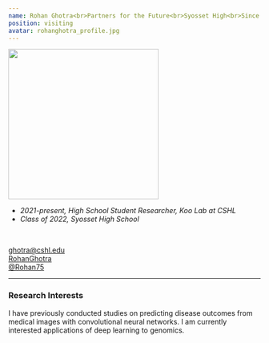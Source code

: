 ```yaml
---
name: Rohan Ghotra<br>Partners for the Future<br>Syosset High<br>Since 2021<br>
position: visiting
avatar: rohanghotra_profile.jpg
---
```


<img width="300" src="{{site.baseurl}}/images/people/{{page.avatar}}" data-action="zoom">
<br>

- _2021-present, High School Student Researcher, Koo Lab at CSHL_ <br>
- _Class of 2022, Syosset High School_ <br>

<br>

<a href="mailto:ghotra@cshl.edu"><i class="fa fa-envelope-o"></i> ghotra@cshl.edu</a><br>
<a href="https://https://www.linkedin.com/in/rohan-ghotra-937618203/"><i class="fa fa-linkedin-square"></i> RohanGhotra</a><br>
<a href="https://github.com/Rohan75"><i class="fa fa-github"></i> @Rohan75 </a><br>

<hr>

### Research Interests

I have previously conducted studies on predicting disease outcomes from medical images with convolutional neural networks. I am currently interested applications of deep learning to genomics.
<br>
<br>
<br>

&nbsp;
&nbsp;
&nbsp;
&nbsp;
&nbsp;
&nbsp;
&nbsp;
&nbsp;
&nbsp;
&nbsp;
&nbsp;
&nbsp;
&nbsp;
&nbsp;
&nbsp;
&nbsp;
&nbsp;
&nbsp;
&nbsp;
&nbsp;
&nbsp;
&nbsp;
&nbsp;
&nbsp;

